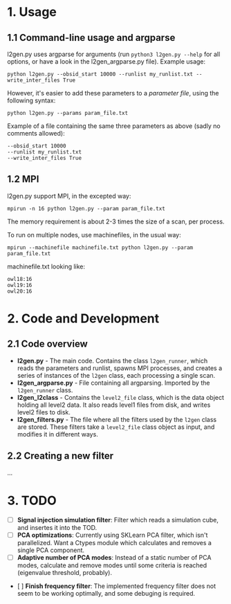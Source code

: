 # 1. Usage

## 1.1 Command-line usage and argparse
l2gen.py uses argparse for arguments (run `python3 l2gen.py --help` for all options, or have a look in the l2gen_argparse.py file).
Example usage:
```
python l2gen.py --obsid_start 10000 --runlist my_runlist.txt --write_inter_files True
```

However, it's easier to add these parameters to a *parameter file*, using the following syntax:
```
python l2gen.py --params param_file.txt
```
Example of a file containing the same three parameters as above (sadly no comments allowed):
```
--obsid_start 10000
--runlist my_runlist.txt
--write_inter_files True
```


## 1.2 MPI
l2gen.py support MPI, in the excepted way:
```
mpirun -n 16 python l2gen.py --param param_file.txt
```
The memory requirement is about 2-3 times the size of a scan, per process.

To run on multiple nodes, use machinefiles, in the usual way:
```
mpirun --machinefile machinefile.txt python l2gen.py --param param_file.txt
```
machinefile.txt looking like:
```
owl18:16
owl19:16
owl20:16
```


# 2. Code and Development
## 2.1 Code overview
* **l2gen.py** - The main code. Contains the class `l2gen_runner`, which reads the parameters and runlist, spawns MPI processes, and creates a series of instances of the `l2gen` class, each processing a single scan.
* **l2gen_argparse.py** - File containing all argparsing. Imported by the `l2gen_runner` class.
* **l2gen_l2class** - Contains the `level2_file` class, which is the data object holding all level2 data. It also reads level1 files from disk, and writes level2 files to disk.
* **l2gen_filters.py** - The file where all the filters used by the `l2gen` class are stored. These filters take a `level2_file` class object as input, and modifies it in different ways.


## 2.2 Creating a new filter
...



# 3. TODO
- [ ] **Signal injection simulation filter**: Filter which reads a simulation cube, and insertes it into the TOD.
- [ ] **PCA optimizations**: Currently using SKLearn PCA filter, which isn't parallelized. Want a Ctypes module which calculates and removes a single PCA component.
- [ ] **Adaptive number of PCA modes**: Instead of a static number of PCA modes, calculate and remove modes until some criteria is reached (eigenvalue threshold, probably).
- [ ] **Finish frequency filter**: The implemented frequency filter does not seem to be working optimally, and some debuging is required.
